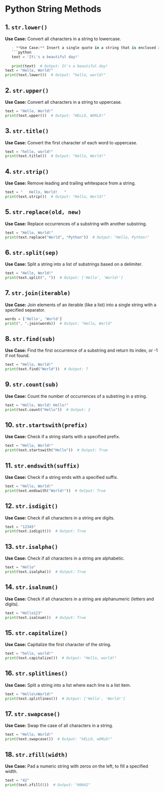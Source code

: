 
# Python String Methods

## 1. `str.lower()`
**Use Case:** Convert all characters in a string to lowercase.

```python **\'**
   - **Use Case:** Insert a single quote in a string that is enclosed in single quotes.
   ```python
   text = 'It\'s a beautiful day!'
   
   print(text)  # Output: It's a beautiful day!
text = "Hello, World!"
print(text.lower())  # Output: "hello, world!"
```

## 2. `str.upper()`
**Use Case:** Convert all characters in a string to uppercase.

```python
text = "Hello, World!"
print(text.upper())  # Output: "HELLO, WORLD!"
```

## 3. `str.title()`
**Use Case:** Convert the first character of each word to uppercase.

```python
text = "hello, world!"
print(text.title())  # Output: "Hello, World!"
```

## 4. `str.strip()`
**Use Case:** Remove leading and trailing whitespace from a string.

```python
text = "   Hello, World!   "
print(text.strip())  # Output: "Hello, World!"
```

## 5. `str.replace(old, new)`
**Use Case:** Replace occurrences of a substring with another substring.

```python
text = "Hello, World!"
print(text.replace("World", "Python"))  # Output: "Hello, Python!"
```

## 6. `str.split(sep)`
**Use Case:** Split a string into a list of substrings based on a delimiter.

```python
text = "Hello, World!"
print(text.split(", "))  # Output: ['Hello', 'World!']
```

## 7. `str.join(iterable)`
**Use Case:** Join elements of an iterable (like a list) into a single string with a specified separator.

```python
words = ['Hello', 'World']
print(", ".join(words))  # Output: "Hello, World"
```

## 8. `str.find(sub)`
**Use Case:** Find the first occurrence of a substring and return its index, or -1 if not found.

```python
text = "Hello, World!"
print(text.find("World"))  # Output: 7
```

## 9. `str.count(sub)`
**Use Case:** Count the number of occurrences of a substring in a string.

```python
text = "Hello, World! Hello!"
print(text.count("Hello"))  # Output: 2
```

## 10. `str.startswith(prefix)`
**Use Case:** Check if a string starts with a specified prefix.

```python
text = "Hello, World!"
print(text.startswith("Hello"))  # Output: True
```

## 11. `str.endswith(suffix)`
**Use Case:** Check if a string ends with a specified suffix.

```python
text = "Hello, World!"
print(text.endswith("World!"))  # Output: True
```

## 12. `str.isdigit()`
**Use Case:** Check if all characters in a string are digits.

```python
text = "12345"
print(text.isdigit())  # Output: True
```

## 13. `str.isalpha()`
**Use Case:** Check if all characters in a string are alphabetic.

```python
text = "Hello"
print(text.isalpha())  # Output: True
```

## 14. `str.isalnum()`
**Use Case:** Check if all characters in a string are alphanumeric (letters and digits).

```python
text = "Hello123"
print(text.isalnum())  # Output: True
```

## 15. `str.capitalize()`
**Use Case:** Capitalize the first character of the string.

```python
text = "hello, world!"
print(text.capitalize())  # Output: "Hello, world!"
```

## 16. `str.splitlines()`
**Use Case:** Split a string into a list where each line is a list item.

```python
text = "Hello\nWorld!"
print(text.splitlines())  # Output: ['Hello', 'World!']
```

## 17. `str.swapcase()`
**Use Case:** Swap the case of all characters in a string.

```python
text = "Hello, World!"
print(text.swapcase())  # Output: "hELLO, wORLD!"
```

## 18. `str.zfill(width)`
**Use Case:** Pad a numeric string with zeros on the left, to fill a specified width.

```python
text = "42"
print(text.zfill(5))  # Output: "00042"
```


